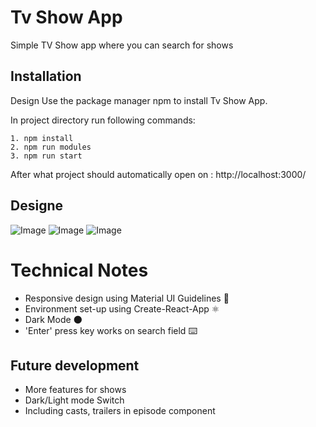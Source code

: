 # Tv Show App

Simple TV Show app where you can search for shows

## Installation
Design
Use the package manager npm to install Tv Show App.

In project directory run following commands:

```
1. npm install
2. npm run modules
3. npm run start
```
After what project should automatically open on : http://localhost:3000/

## Designe

![Image](https://i.imgur.com/aocUjwZ.png)
![Image](https://i.imgur.com/PJ5OcTo.png)
![Image](https://i.imgur.com/ElRjJvF.png)


# Technical Notes
- Responsive design using Material UI Guidelines 🎨
- Environment set-up using Create-React-App ⚛️
- Dark Mode 🌑
- 'Enter' press key works on search field ⌨️


## Future development
- More features for shows
- Dark/Light mode Switch
- Including  casts, trailers in episode component
